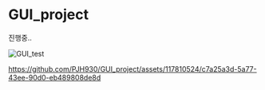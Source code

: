 # GUI_project
진행중.. <br>

![GUI_test](https://github.com/PJH930/GUI_project/assets/117810524/fe8cc36c-400d-4245-ac9d-3553b7f4f18d)


https://github.com/PJH930/GUI_project/assets/117810524/c7a25a3d-5a77-43ee-90d0-eb489808de8d

